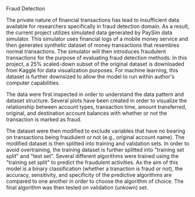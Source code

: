 Fraud Detection

The private nature of financial transactions has lead to insufficient data available for researchers specifically in fraud detection domain. As a result, the current project utilizes simulated data generated by PaySim data simulator. This simulator uses financial logs of a mobile money service and then generates synthetic dataset of money transactions that resembles normal transactions. The simulator will then introduces fraudulent transactions for the purpose of evaluating fraud detection methods. In this project, a 25% scaled-down subset of the original dataset is downloaded from Kaggle for data visualization purposes. For machine learning, this dataset is further downsized to allow the model to run within author's computer capabilities. 

The data were first inspected in order to understand the data pattern and dataset structure. Several plots have been created in order to visualize the relationship between account types, transaction time, amount transferred, original, and destination account balances with whether or not the transaction is marked as fraud.

The dataset were then modified to exclude variables that have no bearing on transactions being fraudulent or not (e.g., original account name). The modified dataset is then splitted into training and validation sets. In order to avoid overtraining, the training dataset is further splitted into "training set split" and "test set". Several different algorithms were trained using the "training set split" to predict the fraudulent activities. As the aim of this model is a binary classification (whether a tranaction is fraud or not), the accuracy, sensitivity, and specificity of the predictive algorithms are compared to one another in order to choose the algorithm of choice. The final algorithm was then tested on validation (unkown) set.
